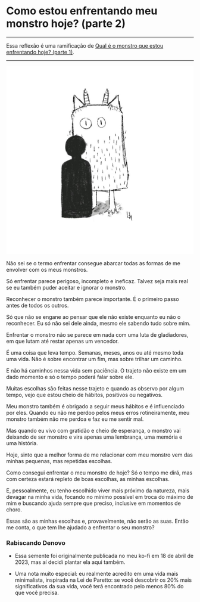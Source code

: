 # Como estou enfrentando meu monstro hoje? (parte 2)

----------

Essa reflexão é uma ramificação de [Qual é o monstro que estou enfrentando hoje? (parte 1)](../2023-10-25-qual-e-o-monstro-que-estou-enfrentando-hoje-parte-1/content.md).

----------

![Monstro](./monster.jpeg)

Não sei se o termo enfrentar consegue abarcar todas as formas de me envolver com os meus monstros.

Só enfrentar parece perigoso, incompleto e ineficaz. Talvez seja mais real se eu também puder aceitar e ignorar o monstro.

Reconhecer o monstro também parece importante. É o primeiro passo antes de todos os outros.

Só que não se engane ao pensar que ele não existe enquanto eu não o reconhecer. Eu só não sei dele ainda, mesmo ele sabendo tudo sobre mim.

Enfrentar o monstro não se parece em nada com uma luta de gladiadores, em que lutam até restar apenas um vencedor.

É uma coisa que leva tempo. Semanas, meses, anos ou até mesmo toda uma vida. Não é sobre encontrar um fim, mas sobre trilhar um caminho.

E não há caminhos nessa vida sem paciência. O trajeto não existe em um dado momento e só o tempo poderá falar sobre ele.

Muitas escolhas são feitas nesse trajeto e quando as observo por algum tempo, vejo que estou cheio de hábitos, positivos ou negativos.

Meu monstro também é obrigado a seguir meus hábitos e é influenciado por eles. Quando eu não me perdoo pelos meus erros rotineiramente, meu monstro também não me perdoa e faz eu me sentir mal.

Mas quando eu vivo com gratidão e cheio de esperança, o monstro vai deixando de ser monstro e vira apenas uma lembrança, uma memória e uma história.

Hoje, sinto que a melhor forma de me relacionar com meu monstro vem das minhas pequenas, mas repetidas escolhas.

Como consegui enfrentar o meu monstro de hoje? Só o tempo me dirá, mas com certeza estará repleto de boas escolhas, as minhas escolhas.

E, pessoalmente, eu tenho escolhido viver mais próximo da natureza, mais devagar na minha vida, focando no mínimo possível em troca do máximo de mim e buscando ajuda sempre que preciso, inclusive em momentos de choro.

Essas são as minhas escolhas e, provavelmente, não serão as suas. Então me conta, o que tem lhe ajudado a enfrentar o seu monstro?

### Rabiscando Denovo

- Essa semente foi originalmente publicada no meu ko-fi em 18 de abril de 2023, mas aí decidi plantar ela aqui também.

- Uma nota muito especial: eu realmente acredito em uma vida mais minimalista, inspirada na Lei de Paretto: se você descobrir os 20% mais significativos da sua vida, você terá encontrado pelo menos 80% do que você precisa.
